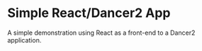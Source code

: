 # Simple React/Dancer2 App

A simple demonstration using React as a front-end to a
Dancer2 application.
